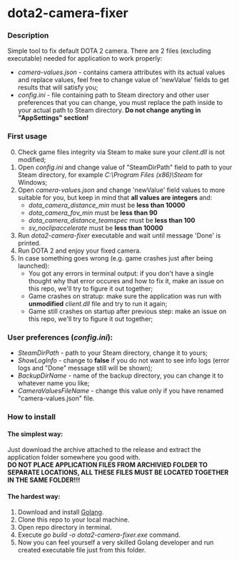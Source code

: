 # dota2-camera-fixer
### Description
Simple tool to fix default DOTA 2 camera.
There are 2 files (excluding executable) needed for application to work properly:
- *camera-values.json* - contains camera attributes with its actual values and replace values, feel free to change value of 'newValue' fields to get 
results that will satisfy you;
- *config.ini* - file containing path to Steam directory and other user preferences that you can change, you must replace the path inside to your actual path to Steam directory. **Do not change anyting in "AppSettings" section!**
### First usage
0. Check game files integrity via Steam to make sure your *client.dll* is not modified;
1. Open *config.ini* and change value of "SteamDirPath" field to path to your Steam directory, for example *C:\Program Files (x86)\Steam* for Windows;
2. Open *camera-values.json* and change 'newValue' field values to more suitable for you, but keep in mind that **all values are integers** and:
    - *dota_camera_distance_min* must be **less than 10000**
    - *dota_camera_fov_min* must be **less than 90**
    - *dota_camera_distance_teamspec* must be **less than 100**
    - *sv_noclipaccelerate* must be **less than 10000**
3. Run *dota2-camera-fixer* executable and wait until message 'Done' is printed.
4. Run DOTA 2 and enjoy your fixed camera.
5. In case something goes wrong (e.g. game crashes just after being launched):
    - You got any errors in terminal output: if you don't have a single thought why that error occures and how to fix it, 
    make an issue on this repo, we'll try to figure it out together;   
    - Game crashes on stratup: make sure the application was run with **unmodified** *client.dll* file and try to run it again;
    - Game still crashes on startup after previous step: make an issue on this repo, we'll try to figure it out together;
### User preferences (*config.ini*):
- *SteamDirPath* - path to your Steam directory, change it to yours;
- *ShowLogInfo* - change to **false** if you do not want to see info logs (error logs and "Done" message still will be shown);
- *BackupDirName* - name of the backup directory, you can change it to whatever name you like;
- *CameraValuesFileName* - change this value only if you have renamed "camera-values.json" file.
### How to install
#### The simplest way:
Just download the archive attached to the release and extract the application folder somewhere you good with.  
**DO NOT PLACE APPLICATION FILES FROM ARCHIVIED FOLDER TO SEPARATE LOCATIONS, ALL THESE FILES MUST BE LOCATED TOGETHER IN THE SAME FOLDER!!!**
#### The hardest way:
1. Download and install [Golang](https://go.dev/doc/install).
2. Clone this repo to your local machine.
3. Open repo directory in terminal.
4. Execute *go build -o dota2-camera-fixer.exe* command.
5. Now you can feel yourself a very skilled Golang developer and run created executable file just from this folder.
